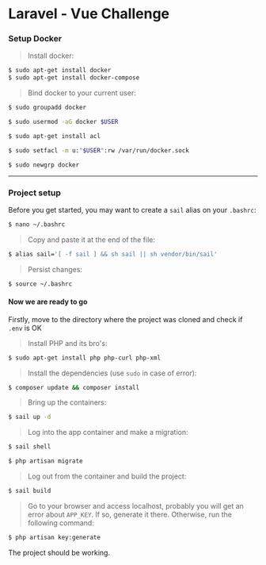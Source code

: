 # Laravel - Vue Challenge

### Setup Docker

> Install docker:

```bash
$ sudo apt-get install docker
$ sudo apt-get install docker-compose
```

> Bind docker to your current user:

```bash
$ sudo groupadd docker

$ sudo usermod -aG docker $USER

$ sudo apt-get install acl

$ sudo setfacl -m u:"$USER":rw /var/run/docker.sock

$ sudo newgrp docker
```

---
### Project setup


Before you get started, you may want to create a `sail` alias on your `.bashrc`:

```bash
$ nano ~/.bashrc
```

>Copy and paste it at the end of the file:

```bash
$ alias sail='[ -f sail ] && sh sail || sh vendor/bin/sail'
```

> Persist changes:

```bash
$ source ~/.bashrc
```

#### Now we are ready to go

Firstly, move to the directory where the project was cloned and check if ```.env``` is OK

> Install PHP and its bro's:

```bash
$ sudo apt-get install php php-curl php-xml
```

> Install the dependencies (use `sudo` in case of error):

```bash
$ composer update && composer install
```

> Bring up the containers:

```bash
$ sail up -d
```

> Log into the app container and make a migration:

```bash
$ sail shell

$ php artisan migrate
```

> Log out from the container and build the project:

```bash
$ sail build
```

> Go to your browser and access localhost, probably you will get an error about `APP_KEY`. If so, generate it there. Otherwise, run the following command:

```bash
$ php artisan key:generate
```


The project should be working.
